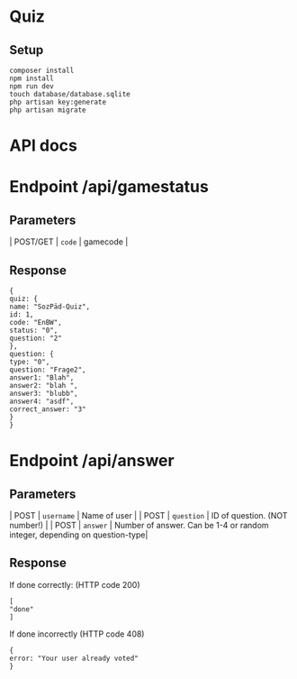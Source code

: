 # Quiz

## Setup
```
composer install
npm install
npm run dev
touch database/database.sqlite
php artisan key:generate
php artisan migrate
```


# API docs

# Endpoint /api/gamestatus
## Parameters
| POST/GET | `code` | gamecode |

## Response
```
{
quiz: {
name: "SozPäd-Quiz",
id: 1,
code: "EnBW",
status: "0",
question: "2"
},
question: {
type: "0",
question: "Frage2",
answer1: "Blah",
answer2: "blah ",
answer3: "blubb",
answer4: "asdf",
correct_answer: "3"
}
}
```

# Endpoint /api/answer
## Parameters
| POST | `username` | Name of user |
| POST | `question` | ID of question. (NOT number!) |
| POST | `answer`   | Number of answer. Can be 1-4 or random integer, depending on question-type|

## Response
If done correctly: (HTTP code 200)
```
[
"done"
]
```

If done incorrectly (HTTP code 408)
```
{
error: "Your user already voted"
}
```
